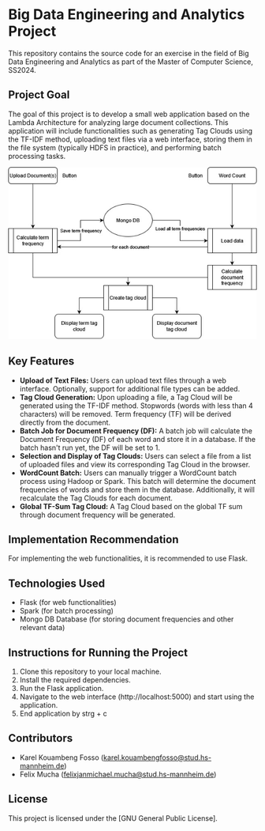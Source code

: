 # Big Data Engineering and Analytics Project

This repository contains the source code for an exercise in the field of Big Data Engineering and Analytics as part of the Master of Computer Science, SS2024.

## Project Goal
The goal of this project is to develop a small web application based on the Lambda Architecture for analyzing large document collections. This application will include functionalities such as generating Tag Clouds using the TF-IDF method, uploading text files via a web interface, storing them in the file system (typically HDFS in practice), and performing batch processing tasks.

![Alt-Text](readme_data/bdea_a2_diagram.jpg)

## Key Features
- **Upload of Text Files:** Users can upload text files through a web interface. Optionally, support for additional file types can be added.
- **Tag Cloud Generation:** Upon uploading a file, a Tag Cloud will be generated using the TF-IDF method. Stopwords (words with less than 4 characters) will be removed. Term frequency (TF) will be derived directly from the document.
- **Batch Job for Document Frequency (DF):** A batch job will calculate the Document Frequency (DF) of each word and store it in a database. If the batch hasn't run yet, the DF will be set to 1.
- **Selection and Display of Tag Clouds:** Users can select a file from a list of uploaded files and view its corresponding Tag Cloud in the browser.
- **WordCount Batch:** Users can manually trigger a WordCount batch process using Hadoop or Spark. This batch will determine the document frequencies of words and store them in the database. Additionally, it will recalculate the Tag Clouds for each document.
- **Global TF-Sum Tag Cloud:** A Tag Cloud based on the global TF sum through document frequency will be generated.

## Implementation Recommendation
For implementing the web functionalities, it is recommended to use Flask.

## Technologies Used
- Flask (for web functionalities)
- Spark (for batch processing)
- Mongo DB Database (for storing document frequencies and other relevant data)

## Instructions for Running the Project
1. Clone this repository to your local machine.
2. Install the required dependencies.
3. Run the Flask application.
4. Navigate to the web interface (http://localhost:5000) and start using the application.
5. End application by strg + c

## Contributors
- Karel Kouambeng Fosso (karel.kouambengfosso@stud.hs-mannheim.de)
- Felix Mucha (felixjanmichael.mucha@stud.hs-mannheim.de)

## License
This project is licensed under the [GNU General Public License].
